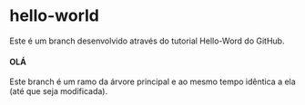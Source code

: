 # hello-world
Este é um branch desenvolvido através do tutorial Hello-Word do GitHub.

<h4>OLÁ</h4>


<p>Este branch é um ramo da árvore principal e ao mesmo tempo idêntica a ela (até que seja modificada).</p>
